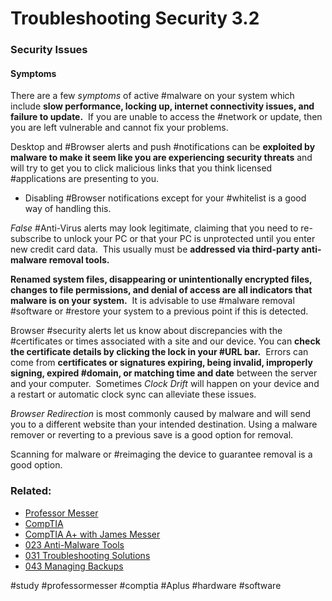 # Troubleshooting Security 3.2

### Security Issues

#### Symptoms

There are a few *symptoms* of active #malware on your system which include **slow performance, locking up, internet connectivity issues, and failure to update.**  If you are unable to access the #network or update, then you are left vulnerable and cannot fix your problems.

Desktop and #Browser alerts and push #notifications can be **exploited by malware to make it seem like you are experiencing security threats** and will try to get you to click malicious links that you think licensed #applications are presenting to you.

- Disabling #Browser notifications except for your #whitelist is a good way of handling this.

*False* #Anti-Virus alerts may look legitimate, claiming that you need to re-subscribe to unlock your PC or that your PC is unprotected until you enter new credit card data.  This usually must be **addressed via third-party anti-malware removal tools.**

**Renamed system files, disappearing or unintentionally encrypted files, changes to file permissions, and denial of access are all indicators that malware is on your system.**  It is advisable to use #malware removal #software or #restore your system to a previous point if this is detected.

Browser #security alerts let us know about discrepancies with the #certificates or times associated with a site and our device. You can **check the certificate details by clicking the lock in your #URL bar.**  Errors can come from **certificates or signatures expiring, being invalid, improperly signing, expired #domain, or matching time and date** between the server and your computer.  Sometimes *Clock Drift* will happen on your device and a restart or automatic clock sync can alleviate these issues.

*Browser Redirection* is most commonly caused by malware and will send you to a different website than your intended destination. Using a malware remover or reverting to a previous save is a good option for removal.

Scanning for malware or #reimaging the device to guarantee removal is a good option.
### Related:
- [Professor Messer](https://www.professormesser.com/free-a-plus-training/220-1102/220-1102-video/troubleshooting-security-issues-220-1102/ "Professor Messer A+ Guide")
- [CompTIA](https://www.comptia.org/ "CompTIA Homepage")
- [CompTIA A+ with James Messer](CompTIA%20A+%20with%20James%20Messer.md)
- [023 Anti-Malware Tools](023%20Anti-Malware%20Tools.md)
- [031 Troubleshooting Solutions](031%20Troubleshooting%20Solutions.md)
- [043 Managing Backups](043%20Managing%20Backups.md)

#study #professormesser #comptia #Aplus #hardware #software 
